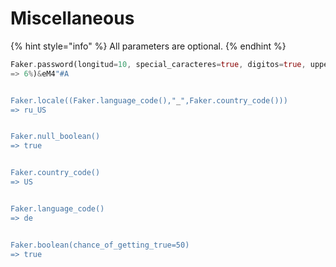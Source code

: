 # Miscellaneous

{% hint style="info" %}
All parameters are optional.
{% endhint %}

```rust
Faker.password(longitud=10, special_caracteres=true, digitos=true, upper_case=true, lower_case=true)
=> 6%)&eM4"#A


Faker.locale((Faker.language_code(),"_",Faker.country_code()))
=> ru_US


Faker.null_boolean()
=> true


Faker.country_code()
=> US


Faker.language_code()
=> de


Faker.boolean(chance_of_getting_true=50)
=> true

```

